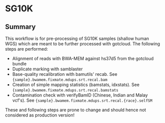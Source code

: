 # SG10K

## Summary

This workflow is for pre-processing of SG10K samples (shallow human WGS) which are 
meant to be further processed with gotcloud. The following steps are
performed:

- Alignment of reads with BWA-MEM against hs37d5 from the gotcloud
  bundle
- Duplicate marking with samblaster
- Base-quality recalibration with bamutils' recab. See
  `{sample}.bwamem.fixmate.mdups.srt.recal.bam`
- Creation of simple mapping statistics (bamstats, idxstats). See
  `{sample}.bwamem.fixmate.mdups.srt.recal.bamstats`
- Contamination check with verifyBamID (Chinese, Indian and Malay
  vcf's). See `{sample}.bwamem.fixmate.mdups.srt.recal.{race}.selfSM`

These and following steps are prone to change and should hence not considered as production version!
